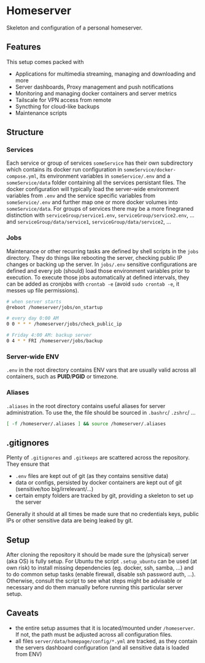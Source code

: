 # Homeserver

Skeleton and configuration of a personal homeserver.

## Features
This setup comes packed with
- Applications for multimedia streaming, managing and downloading and more
- Server dashboards, Proxy management and push notifications
- Monitoring and managing docker containers and server metrics
- Tailscale for VPN access from remote
- Syncthing for cloud-like backups
- Maintenance scripts

## Structure

### Services
Each service or group of services `someService` has their own subdirectory which contains its docker run configuration in `someService/docker-compose.yml`, its environment variables in `someService/.env` and a `someService/data` folder containing all the services persistant files. The docker configuration will typically load the server-wide environment variables from `.env` and the service specific variables from `someService/.env` and further map one or more docker volumes into `someService/data`. For groups of services there may be a more finegraned distinction with `serviceGroup/service1.env`, `serviceGroup/service2.env`, ... and `serviceGroup/data/service1`, `serviceGroup/data/service2`, ...

### Jobs
Maintenance or other recurring tasks are defined by shell scripts in the `jobs` directory. They do things like rebooting the server, checking public IP changes or backing up the server. In `jobs/.env` sensitive configurations are defined and every job (should) load those environment variables prior to execution. To execute those jobs automatically at defined intervals, they can be added as cronjobs with `crontab -e` (avoid `sudo crontab -e`, it messes up file permissions).

```bash
# when server starts
@reboot /homeserver/jobs/on_startup

# every day 0:00 AM
0 0 * * * /homeserver/jobs/check_public_ip

# Friday 4:00 AM: backup server
0 4 * * FRI /homeserver/jobs/backup
```

### Server-wide ENV
`.env` in the root directory contains ENV vars that are usually valid across all containers, such as **PUID**/**PGID** or timezone.

### Aliases
`.aliases` in the root directory contains useful aliases for server administration. To use the, the file should be sourced in `.bashrc`/ `.zshrc`/ ...

```bash
[ -f /homeserver/.aliases ] && source /homeserver/.aliases
```
## .gitignores
Plenty of `.gitignores` and `.gitkeeps` are scattered across the repository. They ensure that

- `.env` files are kept out of git (as they contains sensitive data)
- data or configs, persisted by docker containers are kept out of git (sensitive/too big/irrelevant/...)
- certain empty folders are tracked by git, providing a skeleton to set up the server

Generally it should at all times be made sure that no credentials keys, public IPs or other sensitive data are being leaked by git.

## Setup
After cloning the repository it should be made sure the (physical) server (aka OS) is fully setup. For Ubuntu the script `.setup_ubuntu` can be used (at own risk) to install missing dependencies (eg. docker, ssh, samba, ...) and to do common setup tasks (enable firewall, disable ssh password auth, ...). Otherwise, consult the script to see what steps might be advisable or necessary and do them manually before running this particular server setup.

## Caveats
- the entire setup assumes that it is located/mounted under `/homeserver`. If not, the path must be adjusted across all configuration files.
- all files `server/data/homepage/config/*.yml` are tracked, as they contain the servers dashboard configuration (and all sensitive data is loaded from ENV)